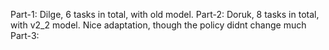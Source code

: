 Part-1: Dilge, 6 tasks in total, with old model.
Part-2: Doruk, 8 tasks in total, with v2_2 model. Nice adaptation, though the policy didnt change much
Part-3: 

